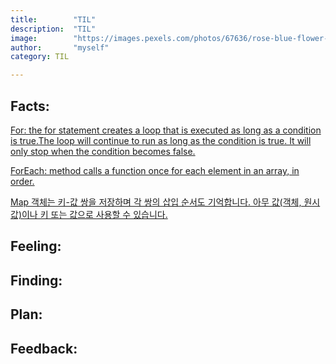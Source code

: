 ```yaml
---
title:        "TIL"
description:  "TIL"
image:        "https://images.pexels.com/photos/67636/rose-blue-flower-rose-blooms-67636.jpeg?auto=compress&cs=tinysrgb&dpr=1&w=500"
author:       "myself"
category: TIL

---
```


## Facts:
[For:  the for statement creates a loop that is executed as long as a condition is true.The loop will continue to run as long as the condition is true. It will only stop when the condition becomes false.](https://www.w3schools.com/jsref/jsref_for.asp)

[ForEach: method calls a function once for each element in an array, in order.](https://www.w3schools.com/jsref/jsref_foreach.asp)

[Map 객체는 키-값 쌍을 저장하며 각 쌍의 삽입 순서도 기억합니다. 아무 값(객체, 원시 값)이나 키 또는 값으로 사용할 수 있습니다.](https://developer.mozilla.org/ko/docs/Web/JavaScript/Reference/Global_Objects/Map)

## Feeling: 

## Finding: 

## Plan: 

## Feedback:
